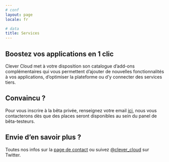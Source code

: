 ```yaml
---
# conf
layout: page
locale: fr

# data
title: Services
---
```


## Boostez vos applications en 1 clic 
Clever Cloud met à votre disposition son catalogue d’add-ons complémentaires qui
vous permettent d’ajouter de nouvelles fonctionnalités à vos applications,
d’optimiser la plateforme ou d’y connecter des services tiers.

## Convaincu ?
Pour vous inscrire à la bêta privée, renseignez votre email
[ici](/#signup "Inscription"), nous vous contacterons dès que des places seront
disponibles au sein du panel de bêta-testeurs.

## Envie d’en savoir plus ?
Toutes nos infos sur la [page de contact](/about/#contactez_nous "Contact")
ou suivez [@clever_cloud](http://twitter.com/clever_cloud "Twitter") sur
Twitter.
